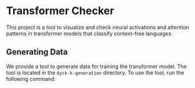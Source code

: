 # Transformer Checker

This project is a tool to visualize and check neural activations and attention patterns in transformer models that classify context-free languages.

## Generating Data
We provide a tool to generate data for training the transformer model. The tool is located in the `dyck-k-generation` directory. To use the tool, run the following command:

